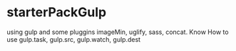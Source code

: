 # starterPackGulp
using gulp and some pluggins imageMin, uglify, sass, concat.
Know How to use gulp.task, gulp.src, gulp.watch, gulp.dest
